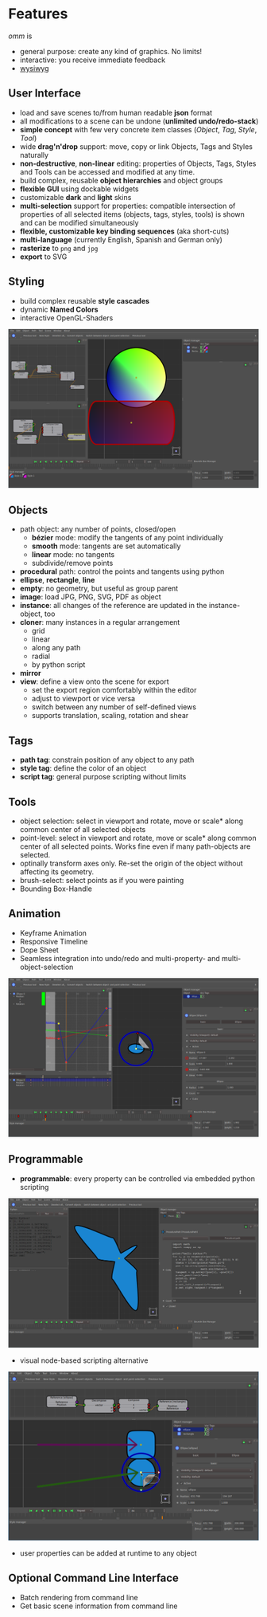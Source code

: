 # Features

*omm* is
-   general purpose: create any kind of graphics. No limits!
-   interactive: you receive immediate feedback
-   [wysiwyg](https://en.wikipedia.org/wiki/WYSIWYG)

## User Interface
-   load and save scenes to/from human readable **json** format
-   all modifications to a scene can be undone (**unlimited undo/redo-stack**)
-   **simple concept** with few very concrete item classes (*Object*, *Tag*, *Style*, *Tool*)
-   wide **drag'n'drop** support: move, copy or link Objects, Tags and Styles naturally
-   **non-destructive**, **non-linear** editing: properties of Objects, Tags, Styles and Tools can be accessed and modified at any time.
-   build complex, reusable **object hierarchies** and object groups
-   **flexible GUI** using dockable widgets
-   customizable **dark** and **light** skins
-   **multi-selection** support for properties: compatible intersection of properties of all selected items (objects, tags, styles, tools) is shown and can be modified simultaneously
-   **flexible, customizable key binding sequences** (aka short-cuts)
-   **multi-language** (currently English, Spanish and German only)
-   **rasterize** to `png` and `jpg`
-   **export** to SVG

## Styling
-   build complex reusable **style cascades**
-   dynamic **Named Colors**
-   interactive OpenGL-Shaders

![styling](../sample-scenes/glshader.png)

## Objects
-   path object: any number of points, closed/open
    -   **bézier** mode: modify the tangents of any point individually
    -   **smooth** mode: tangents are set automatically
    -   **linear** mode: no tangents
    -   subdivide/remove points
-   **procedural** path: control the points and tangents using python
-   **ellipse**, **rectangle**, **line**
-   **empty**: no geometry, but useful as group parent
-   **image**: load JPG, PNG, SVG, PDF as object
-   **instance**: all changes of the reference are updated in the instance-object, too
-   **cloner**: many instances in a regular arrangement
    -   grid
    -   linear
    -   along any path
    -   radial
    -   by python script
-   **mirror**
-   **view**: define a view onto the scene for export
    -   set the export region comfortably within the editor
    -   adjust to viewport or vice versa
    -   switch between any number of self-defined views
    -   supports translation, scaling, rotation and shear

## Tags
-   **path tag**: constrain position of any object to any path
-   **style tag**: define the color of an object
-   **script tag**: general purpose scripting without limits

## Tools
-   object selection: select in viewport and rotate, move or scale* along common center of all selected objects
-   point-level: select in viewport and rotate, move or scale* along common center of all selected points. Works fine even if many path-objects are selected.
-   optinally transform axes only. Re-set the origin of the object without affecting its geometry.
-   brush-select: select points as if you were painting
-   Bounding Box-Handle

## Animation
-   Keyframe Animation
-   Responsive Timeline
-   Dope Sheet
-   Seamless integration into undo/redo and multi-property- and multi-object-selection

![animation](../sample-scenes/animation.png)

## Programmable
-   **programmable**: every property can be controlled via embedded python scripting

![python](../sample-scenes/python.png)

-   visual node-based scripting alternative

![nodes](../sample-scenes/nodes.png)

-   user properties can be added at runtime to any object

## Optional Command Line Interface
-   Batch rendering from command line
-   Get basic scene information from command line

